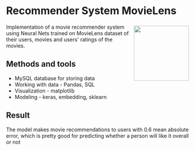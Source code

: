 # Recommender System MovieLens

<img align="right" vspace="5" hspace="5" src="./img/logo.jpeg" width="150">
Implementation of a movie recommender system using Neural Nets trained on MovieLens dataset of their users, movies and 
users' ratings of the movies.

## Methods and tools
* MySQL database for storing data
* Working with data - Pandas, SQL
* Visualization - matplotlib
* Modeling - keras, embedding, sklearn

## Result
The model makes movie recommendations to users with 0.6 mean absolute error, which is pretty good for predicting 
whether a person will like it overall or not 